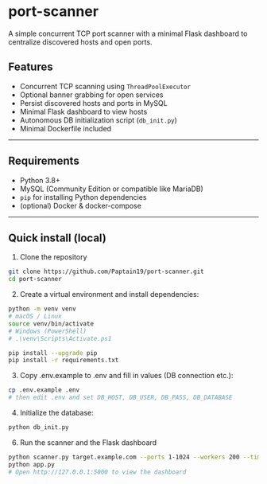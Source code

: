 # port-scanner

A simple concurrent TCP port scanner with a minimal Flask dashboard to centralize discovered hosts and open ports.

## Features
- Concurrent TCP scanning using `ThreadPoolExecutor`
- Optional banner grabbing for open services
- Persist discovered hosts and ports in MySQL
- Minimal Flask dashboard to view hosts
- Autonomous DB initialization script (`db_init.py`)
- Minimal Dockerfile included

---

## Requirements
- Python 3.8+
- MySQL (Community Edition or compatible like MariaDB)
- `pip` for installing Python dependencies
- (optional) Docker & docker-compose

---

## Quick install (local)

1. Clone the repository
```bash
git clone https://github.com/Paptain19/port-scanner.git
cd port-scanner
```

2. Create a virtual environment and install dependencies:
```bash
python -m venv venv
# macOS / Linux
source venv/bin/activate
# Windows (PowerShell)
# .\venv\Scripts\Activate.ps1

pip install --upgrade pip
pip install -r requirements.txt
```

3. Copy .env.example to .env and fill in values (DB connection etc.):
```bash
cp .env.example .env
# then edit .env and set DB_HOST, DB_USER, DB_PASS, DB_DATABASE
```
4. Initialize the database:
```bash
python db_init.py
```

6. Run the scanner and the Flask dashboard
```bash
python scanner.py target.example.com --ports 1-1024 --workers 200 --timeout 1.0
python app.py
# Open http://127.0.0.1:5000 to view the dashboard
